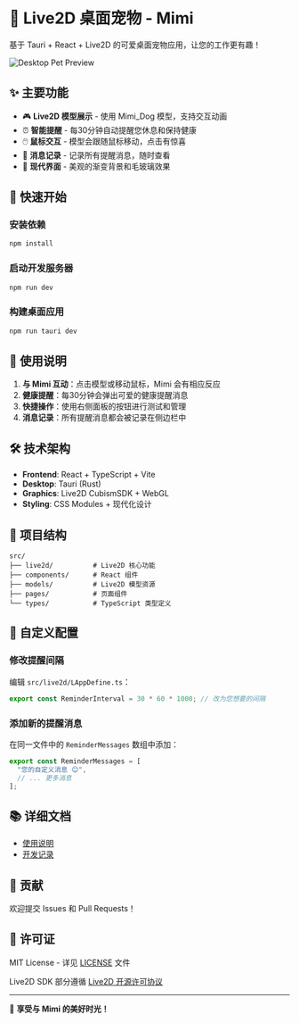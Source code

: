 # 🐾 Live2D 桌面宠物 - Mimi

基于 Tauri + React + Live2D 的可爱桌面宠物应用，让您的工作更有趣！

![Desktop Pet Preview](doc/preview.png)

## ✨ 主要功能

- 🎮 **Live2D 模型展示** - 使用 Mimi_Dog 模型，支持交互动画
- ⏰ **智能提醒** - 每30分钟自动提醒您休息和保持健康
- 🖱️ **鼠标交互** - 模型会跟随鼠标移动，点击有惊喜
- 📝 **消息记录** - 记录所有提醒消息，随时查看
- 🎨 **现代界面** - 美观的渐变背景和毛玻璃效果

## 🚀 快速开始

### 安装依赖
```bash
npm install
```

### 启动开发服务器
```bash
npm run dev
```

### 构建桌面应用
```bash
npm run tauri dev
```

## 📖 使用说明

1. **与 Mimi 互动**：点击模型或移动鼠标，Mimi 会有相应反应
2. **健康提醒**：每30分钟会弹出可爱的健康提醒消息
3. **快捷操作**：使用右侧面板的按钮进行测试和管理
4. **消息记录**：所有提醒消息都会被记录在侧边栏中

## 🛠️ 技术架构

- **Frontend**: React + TypeScript + Vite
- **Desktop**: Tauri (Rust)
- **Graphics**: Live2D CubismSDK + WebGL
- **Styling**: CSS Modules + 现代化设计

## 📁 项目结构

```
src/
├── live2d/          # Live2D 核心功能
├── components/      # React 组件
├── models/          # Live2D 模型资源
├── pages/           # 页面组件
└── types/           # TypeScript 类型定义
```

## 🎯 自定义配置

### 修改提醒间隔
编辑 `src/live2d/LAppDefine.ts`：
```typescript
export const ReminderInterval = 30 * 60 * 1000; // 改为您想要的间隔
```

### 添加新的提醒消息
在同一文件中的 `ReminderMessages` 数组中添加：
```typescript
export const ReminderMessages = [
  "您的自定义消息 😊",
  // ... 更多消息
];
```

## 📚 详细文档

- [使用说明](doc/Live2D桌面宠物使用说明.md)
- [开发记录](doc/研发记录.md)

## 🤝 贡献

欢迎提交 Issues 和 Pull Requests！

## 📄 许可证

MIT License - 详见 [LICENSE](LICENSE) 文件

Live2D SDK 部分遵循 [Live2D 开源许可协议](https://www.live2d.com/eula/live2d-open-software-license-agreement_en.html)

---

💝 **享受与 Mimi 的美好时光！** 